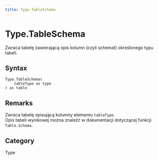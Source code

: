 ```yaml
---
title: Type.TableSchema
---
```


# Type.TableSchema


Zwraca tabelę zawierającą opis kolumn (czyli schemat) określonego typu tabeli.


## Syntax

```powerquery
Type.TableSchema(
    tableType as type
) as table
```


## Remarks

Zwraca tabelę opisującą kolumny elementu <code>tableType</code>.<br />Opis tabeli wynikowej można znaleźć w dokumentacji dotyczącej funkcji <code>Table.Schema</code>.<br />



## Category
Type

